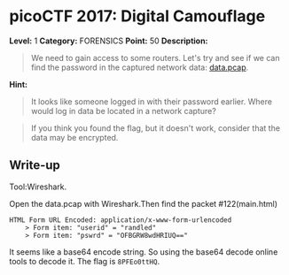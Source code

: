# picoCTF 2017: Digital Camouflage

**Level:** 1 **Category:** FORENSICS **Point:** 50 **Description:**

>We need to gain access to some routers. Let's try and see if we can find the password in the captured network data: [data.pcap](https://github.com/nxe4ctf/ctfwriteup/raw/master/picoCTF_2017/Level_1/FORENSICS/Digital_Camouflage/data.pcap).

**Hint:**

<blockquote>It looks like someone logged in with their password earlier. Where would log in data be located in a network capture?</blockquote>
<blockquote>If you think you found the flag, but it doesn't work, consider that the data may be encrypted. </blockquote> 

## Write-up

Tool:Wireshark.

Open the data.pcap with Wireshark.Then find the packet #122(main.html)
```
HTML Form URL Encoded: application/x-www-form-urlencoded
    > Form item: "userid" = "randled"
    > Form item: "pswrd" = "OFBGRW8wdHRIUQ=="
```
It seems like a base64 encode string. So using the base64 decode online tools to decode it. 
The flag is `8PFEo0ttHQ`.